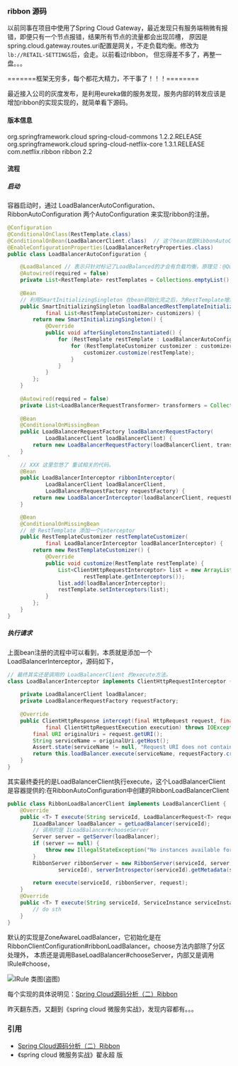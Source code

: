 ### ribbon 源码
以前同事在项目中使用了Spring Cloud Gateway，最近发现只有服务端稍微有报错，即便只有一个节点报错，结果所有节点的流量都会出现凹槽，
原因是spring.cloud.gateway.routes.uri配置是网关，不走负载均衡。修改为``lb://RETAIL-SETTINGS``后，会走。以前看过ribbon，
但忘得差不多了，再整一盘。。。

=======框架无穷多，每个都花大精力，不干事了！！！========

最近接入公司的灰度发布，是利用eureka做的服务发现，服务内部的转发应该是增加ribbon的实现实现的，就简单看下源码。

#### 版本信息
<dependency>
    <groupId>org.springframework.cloud</groupId>
    <artifactId>spring-cloud-commons</artifactId>
    <version>1.2.2.RELEASE</version>
</dependency>

<dependency>
    <groupId>org.springframework.cloud</groupId>
    <artifactId>spring-cloud-netflix-core</artifactId>
    <version>1.3.1.RELEASE</version>
</dependency>

<dependency>
    <groupId>com.netflix.ribbon</groupId>
    <artifactId>ribbon</artifactId>
    <version>2.2</version>
</dependency>

#### 流程

##### 启动
容器启动时，通过 LoadBalancerAutoConfiguration、RibbonAutoConfiguration 两个AutoConfiguration 来实现ribbon的注册。

``` java
@Configuration
@ConditionalOnClass(RestTemplate.class)
@ConditionalOnBean(LoadBalancerClient.class)  // 这个bean就是RibbonAutoConfiguration 提供的
@EnableConfigurationProperties(LoadBalancerRetryProperties.class)
public class LoadBalancerAutoConfiguration {

    @LoadBalanced // 表示只针对标记了LoadBalanced的才会有负载均衡，原理见：@Qualifier说明
    @Autowired(required = false)
    private List<RestTemplate> restTemplates = Collections.emptyList();
    
    @Bean
    // 利用SmartInitializingSingleton 在bean初始化完之后，为RestTemplate增加拦截器
    public SmartInitializingSingleton loadBalancedRestTemplateInitializer(
            final List<RestTemplateCustomizer> customizers) {
        return new SmartInitializingSingleton() {
            @Override
            public void afterSingletonsInstantiated() {
                for (RestTemplate restTemplate : LoadBalancerAutoConfiguration.this.restTemplates) {
                    for (RestTemplateCustomizer customizer : customizers) {
                        customizer.customize(restTemplate);
                    }
                }
            }
        };
    }
    
    @Autowired(required = false)
    private List<LoadBalancerRequestTransformer> transformers = Collections.emptyList();
    
    @Bean
    @ConditionalOnMissingBean
    public LoadBalancerRequestFactory loadBalancerRequestFactory(
            LoadBalancerClient loadBalancerClient) {
        return new LoadBalancerRequestFactory(loadBalancerClient, transformers);
    }
`
	// XXX 这里忽悠了 重试相关的代码。
    @Bean
    public LoadBalancerInterceptor ribbonInterceptor(
            LoadBalancerClient loadBalancerClient,
            LoadBalancerRequestFactory requestFactory) {
        return new LoadBalancerInterceptor(loadBalancerClient, requestFactory);
    }

    @Bean
    @ConditionalOnMissingBean
    // 给 RestTemplate 添加一个interceptor
    public RestTemplateCustomizer restTemplateCustomizer(
            final LoadBalancerInterceptor loadBalancerInterceptor) {
        return new RestTemplateCustomizer() {
            @Override
            public void customize(RestTemplate restTemplate) {
                List<ClientHttpRequestInterceptor> list = new ArrayList<>(
                        restTemplate.getInterceptors());
                list.add(loadBalancerInterceptor);
                restTemplate.setInterceptors(list);
            }
        };
    }
}

```

##### 执行请求

上面bean注册的流程中可以看到，本质就是添加一个LoadBalancerInterceptor，源码如下，
``` java
// 最终其实还是调用的 LoadBalancerClient 的execute方法。
class LoadBalancerInterceptor implements ClientHttpRequestInterceptor {
    
    private LoadBalancerClient loadBalancer;
    private LoadBalancerRequestFactory requestFactory;
    
    @Override
    public ClientHttpResponse intercept(final HttpRequest request, final byte[] body,
            final ClientHttpRequestExecution execution) throws IOException {
        final URI originalUri = request.getURI();
        String serviceName = originalUri.getHost();
        Assert.state(serviceName != null, "Request URI does not contain a valid hostname: " + originalUri);
        return this.loadBalancer.execute(serviceName, requestFactory.createRequest(request, body, execution));
    }
}
```
其实最终委托的是LoadBalancerClient执行execute，这个LoadBalancerClient是容器提供的:在RibbonAutoConfiguration中创建的RibbonLoadBalancerClient

``` java
public class RibbonLoadBalancerClient implements LoadBalancerClient {
    @Override
    public <T> T execute(String serviceId, LoadBalancerRequest<T> request) throws IOException {
        ILoadBalancer loadBalancer = getLoadBalancer(serviceId);
        // 调用的是 ILoadBalancer#chooseServer
        Server server = getServer(loadBalancer);
        if (server == null) {
            throw new IllegalStateException("No instances available for " + serviceId);
        }
        RibbonServer ribbonServer = new RibbonServer(serviceId, server, isSecure(server,
                serviceId), serverIntrospector(serviceId).getMetadata(server));
    
        return execute(serviceId, ribbonServer, request);
    }
    @Override
    public <T> T execute(String serviceId, ServiceInstance serviceInstance, LoadBalancerRequest<T> request) throws IOException {
        // do sth
    }
}
```
默认的实现是ZoneAwareLoadBalancer，它初始化是在RibbonClientConfiguration#ribbonLoadBalancer。choose方法内部除了分区处理外，
本质还是调用BaseLoadBalancer#chooseServer，内部又是调用IRule#choose，

![IRule 类图(盗图)](https://pic2.zhimg.com/80/v2-549542dfe5ce8423918a497a6b18a8ff_720w.jpg)

每个实现的具体说明见：[Spring Cloud源码分析（二）Ribbon](https://zhuanlan.zhihu.com/p/31750966)


昨天翻东西，又翻到《spring cloud 微服务实战》，发现内容都有。。。


### 引用

- [Spring Cloud源码分析（二）Ribbon](https://zhuanlan.zhihu.com/p/31750966)
- 《spring cloud 微服务实战》翟永超 版


